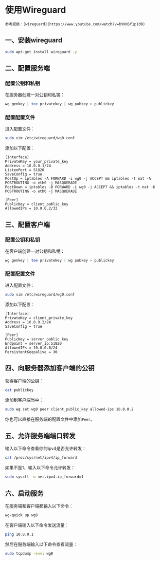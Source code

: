 # 使用Wireguard

```admonish info
参考视频：[wireguard](https://www.youtube.com/watch?v=bVKNSf1p1d0)
```

## 一、安装wireguard

```bash
sudo apt-get install wireguard -y
```

## 二、配置服务端

### 配置公钥和私钥

在服务器创建一对公钥和私钥：

```bash
wg genkey | tee privatekey | wg pubkey > publickey
```

### 配置配置文件

进入配置文件：

```bash
sudo vim /etc/wireguard/wg0.conf
```

添加以下配置：

```
[Interface]
PrivateKey = your_private_key
Address = 10.0.0.1/24
ListenPort = 51820
SaveConfig = true
PostUp = iptables -A FORWARD -i wg0 -j ACCEPT && iptables -t nat -A POSTROUTING -o eth0 -j MASQUERADE
PostDown = iptables -D FORWARD -i wg0 -j ACCEPT && iptables -t nat -D POSTROUTING -o eth0 -j MASQUERADE

[Peer]
PublicKey = client_public_key
AllowedIPs = 10.0.0.2/32
```

## 三、配置客户端

### 配置公钥和私钥

在客户端创建一对公钥和私钥：

```bash
wg genkey | tee privatekey | wg pubkey > publickey
```

### 配置配置文件

进入配置文件：

```bash
sudo vim /etc/wireguard/wg0.conf
```

添加以下配置：

```
[Interface]
PrivateKey = client_private_key
Address = 10.0.0.2/24
SaveConfig = true

[Peer]
PublicKey = server_public_key
Endpoint = server_ip:51820
AllowedIPs = 10.0.0.0/24
PersistentKeepalive = 30
```

## 四、向服务器添加客户端的公钥

获得客户端的公钥：

```bash
cat publickey
```

添加到客户端当中：

```bash
sudo wg set wg0 peer client_public_key allowed-ips 10.0.0.2
````

你也可以直接在服务端的配置文件中添加`Peer`。

## 五、允许服务端端口转发

输入以下命令查看你的ipv4是否允许转发：

```bash
cat /proc/sys/net/ipv4/ip_forward
```

如果不是1，输入以下命令允许转发：

```bash
sudo sysctl -w net.ipv4.ip_forward=1
```

## 六、启动服务

在服务端和客户端都输入以下命令：

```bash
wg-quick up wg0
```

在客户端输入以下命令发送流量：

```bash
ping 10.0.0.1
```

然后在服务端输入以下命令查看流量：

```bash
sudo tcpdump -envi wg0
```
